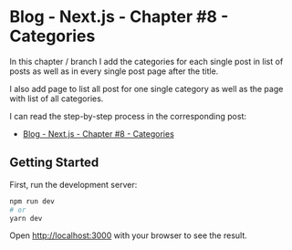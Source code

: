 # Blog - Next.js - Chapter #8 - Categories

In this chapter / branch I add the categories for each single post in list of posts as well as in every single post page after the title.

I also add page to list all post for one single category as well as the page with list of all categories.

I can read the step-by-step process in the corresponding post:

- [Blog - Next.js - Chapter #8 - Categories](https://blog-qbreis.vercel.app/posts/blog-next-js-8-categories)

## Getting Started

First, run the development server:

```bash
npm run dev
# or
yarn dev
```

Open [http://localhost:3000](http://localhost:3000) with your browser to see the result.
